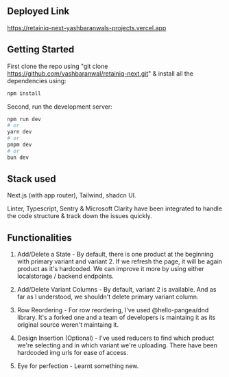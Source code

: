 ## Deployed Link
https://retainiq-next-yashbaranwals-projects.vercel.app

## Getting Started

First clone the repo using "git clone https://github.com/yashbaranwal/retainiq-next.git" & install all the dependencies using:
```bash
npm install
```

Second, run the development server:

```bash
npm run dev
# or
yarn dev
# or
pnpm dev
# or
bun dev
```


## Stack used
Next.js (with app router), Tailwind, shadcn UI.

Linter, Typescript, Sentry & Microsoft Clarity have been integrated to handle the code structure & track down the issues quickly.

## Functionalities

1. Add/Delete a State - 
    By default, there is one product at the beginning with primary variant and variant 2. 
    If we refresh the page, it will be again product as it's hardcoded. We can improve it          more by using either localstorage / backend endpoints.

2. Add/Delete Variant Columns -
    By default, variant 2 is available. And as far as I understood, we shouldn't delete primary variant column.

3. Row Reordering -
    For row reordering, I've used @hello-pangea/dnd library. It's a forked one and a team of developers is maintaing it as its original source weren't maintaing it.

4. Design Insertion (Optional) - 
    I've used reducers to find which product we're selecting and in which variant we're uploading.
    There have been hardcoded img urls for ease of access.

5. Eye for perfection -
    Learnt something new.        
    